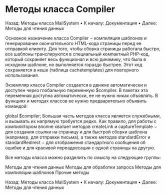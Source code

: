 # Методы класса Compiler

Назад: Методы класса MailSystem • К началу: Документация • Далее: Методы для чтения данных

Основное назначение класса Compiler − компиляция шаблонов и генерирование окончательного HTML-кода страницы перед ее отправкой клиенту. Для того, чтобы сборка страницы работала быстро, все шаблоны транслируются в специальный компактный PHP-код, который сохраняет весь функционал и всю динамику, что была в исходном шаблоне, но выполняется гораздо быстрее. Этот код сохраняется в кеше (таблица cachetemplates) для повторного использования.

Экземпляр класса Compiler создается в движке автоматически и доступен через глобальную переменную $compiler. В пакетах эта переменная доступна автоматически, ее не нужно никак объявлять. В функциях и методах классов ее нужно предварительно объявить командой:

global $compiler;
Большая часть методов класса является служебными, и вызывать их напрямую требуется редко. Как правило, для работы с компилятором вполне хватает методов createLink и captureTemplate − для создания ссылки на страницу и для быстрой сборки шаблона (например, для отправки письма), а также методов standardError и standardRedirect − для отображения стандартного сообщения об ошибке и для красивой переадресации с одной страницы на другую.

Все методы класса можно разделить по смыслу на следующие группы:

Методы для чтения данных
Методы для обработки запроса
Методы для компиляции шаблонов
Прочие методы

Назад: Методы класса MailSystem • К началу: Документация • Далее: Методы для чтения данных